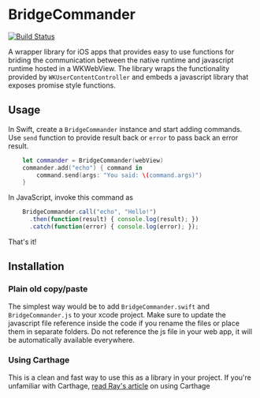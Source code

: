 # BridgeCommander
[![Build Status](https://travis-ci.org/tmarkovski/BridgeCommander.svg?branch=master)](https://travis-ci.org/tmarkovski/BridgeCommander)

A wrapper library for iOS apps that provides easy to use functions for briding the communication between the native runtime and javascript runtime hosted in a WKWebView. The library wraps the functionality provided by `WKUserContentController` and embeds a javascript library that exposes promise style functions.

## Usage
In Swift, create a `BridgeCommander` instance and start adding commands. Use `send` function to provide result back or `error` to pass back an error result.
```swift
    let commander = BridgeCommander(webView)
    commander.add("echo") { command in
        command.send(args: "You said: \(command.args)")
    }
```
In JavaScript, invoke this command as
```javascript
    BridgeCommander.call("echo", "Hello!")
      .then(function(result) { console.log(result); })
      .catch(function(error) { console.log(error); });
```

That's it!

## Installation
### Plain old copy/paste
The simplest way would be to add `BridgeCommander.swift` and `BridgeCommander.js` to your xcode project. Make sure to update the javascript file reference inside the code if you rename the files or place them in separate folders. Do not reference the js file in your web app, it will be automatically available everywhere.
### Using Carthage
This is a clean and fast way to use this as a library in your project. If you're unfamiliar with Carthage, [read Ray's article](https://www.raywenderlich.com/109330/carthage-tutorial-getting-started) on using Carthage 
